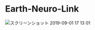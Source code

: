# Earth-Neuro-Link

![スクリーンショット 2019-09-01 17 13 01](https://user-images.githubusercontent.com/7247018/64073644-d120c280-ccdb-11e9-884e-00ae4cab35ab.png)
